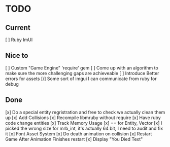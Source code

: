 # TODO

## Current

[ ] Ruby ImUI

## Nice to

[ ] Custom "Game Engine" 'require' gem
[ ] Come up with an algorithm to make sure the more challenging gaps are achieveable
[ ] Introduce Better errors for assets
[/] Some sort of imgui I can communicate from ruby for debug

## Done

[x] Do a special entity regristration and free to check we actually clean them up
[x] Add Collisions
[x] Recompile libmruby without require
[x] Have ruby code change entities
[x] Track Memory Usage
[x] == for Entity, Vector
[x] I picked the wrong size for mrb_int, it's actually 64 bit, I need to audit and fix it
[x] Font Asset System
[x] Do death animation on collision
[x] Restart Game After Animation Finishes restart
[x] Display "You Died Text"
